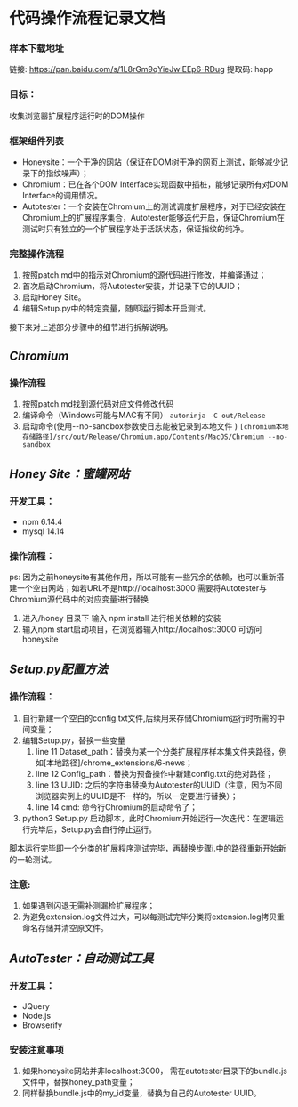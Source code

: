 # 代码操作流程记录文档

### 样本下载地址
链接: https://pan.baidu.com/s/1L8rGm9qYieJwIEEp6-RDug 提取码: happ

### 目标：
 收集浏览器扩展程序运行时的DOM操作

### 框架组件列表
+ Honeysite：一个干净的网站（保证在DOM树干净的网页上测试，能够减少记录下的指纹噪声）；
+ Chromium：已在各个DOM Interface实现函数中插桩，能够记录所有对DOM Interface的调用情况。
+ Autotester：一个安装在Chromium上的测试调度扩展程序，对于已经安装在Chromium上的扩展程序集合，Autotester能够迭代开启，保证Chromium在测试时只有独立的一个扩展程序处于活跃状态，保证指纹的纯净。


### 完整操作流程
1. 按照patch.md中的指示对Chromium的源代码进行修改，并编译通过；
2. 首次启动Chromium，将Autotester安装，并记录下它的UUID；
2. 启动Honey Site。
3. 编辑Setup.py中的特定变量，随即运行脚本开启测试。



接下来对上述部分步骤中的细节进行拆解说明。

___Chromium___
---------------
### 操作流程
1. 按照patch.md找到源代码对应文件修改代码
2. 编译命令（Windows可能与MAC有不同）
```autoninja -C out/Release```
3. 启动命令(使用--no-sandbox参数使日志能被记录到本地文件 )
```[chromium本地存储路径]/src/out/Release/Chromium.app/Contents/MacOS/Chromium --no-sandbox```


___Honey Site：蜜罐网站___
---------------
### 开发工具：
+ npm 6.14.4
+ mysql 14.14

### 操作流程：
ps: 因为之前honeysite有其他作用，所以可能有一些冗余的依赖，也可以重新搭建一个空白网站；如若URL不是http://localhost:3000 需要将Autotester与Chromium源代码中的对应变量进行替换
1. 进入/honey 目录下 输入 npm install 进行相关依赖的安装
2. 输入npm start启动项目，在浏览器输入http://localhost:3000 可访问honeysite

___Setup.py配置方法___
---------------
### 操作流程：
1. 自行新建一个空白的config.txt文件,后续用来存储Chromium运行时所需的中间变量；
2. 编辑Setup.py，替换一些变量
    1. line 11 Dataset_path：替换为某一个分类扩展程序样本集文件夹路径，例如[本地路径]/chrome_extensions/6-news；
    2. line 12 Config_path：替换为预备操作中新建config.txt的绝对路径；
    3. line 13 UUID: 之后的字符串替换为Autotester的UUID（注意，因为不同浏览器实例上的UUID是不一样的，所以一定要进行替换）；
    4. line 14 cmd: 命令行Chromium的启动命令了；
3. python3 Setup.py 启动脚本，此时Chromium开始运行一次迭代：在逻辑运行完毕后，Setup.py会自行停止运行。
   

脚本运行完毕即一个分类的扩展程序测试完毕，再替换步骤i.中的路径重新开始新的一轮测试。

### 注意:
1. 如果遇到闪退无需补测漏检扩展程序；
2. 为避免extension.log文件过大，可以每测试完毕分类将extension.log拷贝重命名存储并清空原文件。


___AutoTester：自动测试工具___
---------------
### 开发工具：
+ JQuery
+ Node.js
+ Browserify


### 安装注意事项
1. 如果honeysite网站并非localhost:3000， 需在autotester目录下的bundle.js文件中，替换honey_path变量；
2. 同样替换bundle.js中的my_id变量，替换为自己的Autotester UUID。
